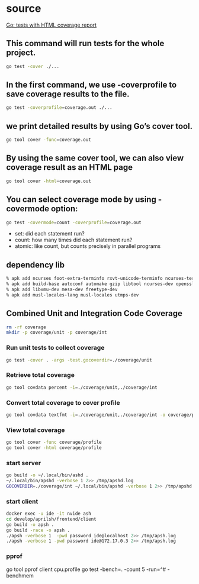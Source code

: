 # source
[Go: tests with HTML coverage report](https://kenanbek.medium.com/go-tests-with-html-coverage-report-f977da09552d)

## This command will run tests for the whole project.
```sh
go test -cover ./...
```

## In the first command, we use -coverprofile to save coverage results to the file. 
```sh
go test -coverprofile=coverage.out ./...
```

## we print detailed results by using Go’s cover tool.
```sh
go tool cover -func=coverage.out
```

## By using the same cover tool, we can also view coverage result as an HTML page
```sh
go tool cover -html=coverage.out
```

## You can select coverage mode by using -covermode option:

```sh
go test -covermode=count -coverprofile=coverage.out
```

- set: did each statement run?
- count: how many times did each statement run?
- atomic: like count, but counts precisely in parallel programs

## dependency lib

```sh
% apk add ncurses foot-extra-terminfo rxvt-unicode-terminfo ncurses-terminfo wezterm-extra-terminfo ncurses-terminfo-base
% apk add build-base autoconf automake gzip libtool ncurses-dev openssl-dev>3 perl-dev perl-io-tty protobuf-dev zlib-dev perl-doc
% apk add libxmu-dev mesa-dev freetype-dev
% apk add musl-locales-lang musl-locales utmps-dev
```
## Combined Unit and Integration Code Coverage

```sh
rm -rf coverage
mkdir -p coverage/unit -p coverage/int
```
### Run unit tests to collect coverage

```sh
go test -cover . -args -test.gocoverdir=./coverage/unit
```
### Retrieve total coverage

```sh
go tool covdata percent -i=./coverage/unit,./coverage/int
```

### Convert total coverage to cover profile

```sh
go tool covdata textfmt -i=./coverage/unit,./coverage/int -o coverage/profile
```

### View total coverage

```sh
go tool cover -func coverage/profile
go tool cover -html coverage/profile
```

### start server
```sh
go build -o ~/.local/bin/ashd .
~/.local/bin/apshd -verbose 1 2>> /tmp/apshd.log
GOCOVERDIR=./coverage/int ~/.local/bin/apshd -verbose 1 2>> /tmp/apshd.log
```
### start client
```sh
docker exec -u ide -it nvide ash
cd develop/aprilsh/frontend/client
go build -o apsh .
go build -race -o apsh .
./apsh -verbose 1  -pwd password ide@localhost 2>> /tmp/apsh.log
./apsh -verbose 1 -pwd password ide@172.17.0.3 2>> /tmp/apsh.log
```
### pprof
go tool pprof client cpu.profile
go test -bench=. -count 5 -run=^# -benchmem
